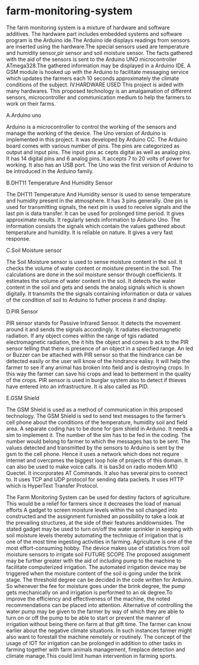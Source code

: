 # farm-monitoring-system
The farm monitoring system is a mixture of hardware and software additives. The hardware part includes embedded systems and software program is the Arduino ide.The Arduino ide displays readings from sensors are inserted using the hardware.The special sensors used are temperature and humidity sensor,pir sensor and soil moisture 
sensor. The facts gathered with the aid of the sensors is sent to the Arduino UNO microcontroller ATmega328.The gathered information may be displayed in a Arduino IDE. A GSM module is hooked up with the Arduino to facilitate messaging service which updates the farmers each 10 seconds approximately the climate conditions of the subject.
IV.HARDWARE USED
This project is aided with many hardwares. This proposed technology is an amalgamation of different sensors, microcontroller and communication medium to help the farmers to work on their farms.

A.Arduino uno

Arduino is a microcontroller to control the working of the sensors and manage the working of the device. The Uno version of Arduino is implemented in this project. It was developed by Arduino CC. The Arduino board comes with various number of pins. The pins are categorized as output and input pins. The input pins ac cepts digital as well as analog pins. It has 14 digital pins and 
6 analog pins. It accepts 7 to 20 volts of power for working. It also has an USB port. The Uno was the first version of Arduino to be introduced in the Arduino family. 

B.DHT11 Temperature And Humidity Sensor

The DHT11 Temperature And Humidity sensor is used to sense temperature and humidity present in the atmosphere. It has 3 pins generally. One pin is used for transmitting signals, the next pin is used to receive signals and the last pin is data transfer. It can be used for prolonged time period. It gives approximate results. It regularly sends information to Arduino Uno. The information
consists the signals which contain the values gathered about temperature and humidity. It is reliable on nature. It gives a very fast response. 

C.Soil Moisture sensor

The Soil Moisture sensor is used to sense moisture content in the soil. It checks the volume of water content or moisture present in the soil. The calculations are done in the soil moisture sensor through coefficients. It estimates the volume of water content in the soil. It detects the water content in the soil and gets and sends the analog signals which is shown digitally. It transmits
the the signals containing information or data or values of the condition of soil to Arduino to futher process it and display.

D.PIR Sensor

PIR sensor stands for Passive Infrared Sensor. It detects the movement around it and sends the signals accordingly. It radiates electromagnetic radiation. If any object comes within the range of tgis radiated electromagnetic radiation, the it hits the object and comes b ack to the PIR sensor telling that there is presence of an object in a specified range. An led or Buzzer can be attached
with PIR sensor so that the hindrance can be detected easily or the user will know of the hindrance ealisy.
It will help the farmer to see if any animal has broken into field and is destroying  crops. In this way the farmer can save his crops and lead to betterment in the quality of the crops. PIR sensor is used in burglar system also to detect if thieves have entered into an infrastructure. It is also called as PID.

E.GSM Shield

The GSM Shield is used as a method of communication in this proposed technology. The GSM Shield is sed to send text messages to the farmer’s cell phone about the conditions of the temperature, humidity soil and field area. A separate coding has to be done for gsm shield in Arduino. It needs a sim to implement it. The number of the sim has to be fed in the coding. The number would belong to
farmer to which the messages has to be sent. The values detected and transmitted by the sensors to Arduino is sent by the gsm to the cell phone. Hence it uses a network which does not require internet and overcpmes the biggest loop hole of projects of this domain. 
It can also be used to make voice calls. It is bas3d on radio modem M10 Quectel. It incorporates AT Commands. It also has several pins to connect to. It uses TCP and UDP protocol for sending data packets. It uses HTTP which is HyperText Transfer Protocol.


The Farm Monitoring System can be used for destiny factors of agriculture. This would be a relief for farmers since it decreases the load of manual efforts A gadget to      screen moisture levels within the soil changed into constructed and the assignment furnished an possibility to take a look at        the prevailing structures, at the side of their features anddownsides. The stated gadget 
may be used to turn on/off the water sprinkler in keeping with soil moisture levels thereby automating the technique of 
irrigation that is one of the most time ingesting activities in farming. Agriculture is one of the most effort-consuming hobby.     The device makes use of statistics from soil moisture sensors to irrigate soil FUTURE SCOPE
The proposed assignment may be further greater with the aid of including pump to  the       machine to facilitate computerized irrigation. The automated irrigation  device may be triggered when the moisture      content of the soil is going under the brink       stage.  The threshold degree can be decided    in the code written for Arduino. So whenever the fee for moisture goes under the brink
degree, the pump gets mechanically on and       irrigation is performed to an ok  degree.To improve the efficiency and 
effectiveness of the machine, the noted recommendations can be placed into attention. Alternative of controlling the water pump may be given to the farmer by way of which they are able to turn on or off the pump to be able to start or prevent the manner of irrigation without being there on     farm at that gift time. The farmer can know   earlier about the negative climate situations. In such 
instances farmer might also want to    forestall the machine remotely or routinely. The concept of the usage of IOT for 
irrigation can be prolonged in addition to  other tasks in farming together with farm   animals management, fireplace detection and climate manage.This could limit human intervention in   farming sports.
